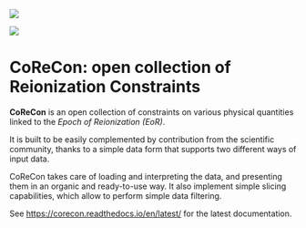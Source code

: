 ![](logo.png)

![](https://travis-ci.org/EGaraldi/corecon.svg?branch=master)

CoReCon: open collection of Reionization Constraints
====================================================

**CoReCon** is an open collection of constraints on various physical
quantities linked to the *Epoch of Reionization (EoR)*.

It is built to be easily complemented by contribution from the scientific
community, thanks to a simple data form that supports two different ways of
input data.

CoReCon takes care of loading and interpreting the data, and presenting them
in an organic and ready-to-use way. It also implement simple slicing capabilities,
which allow to perform simple data filtering.

See https://corecon.readthedocs.io/en/latest/ for the latest documentation.
